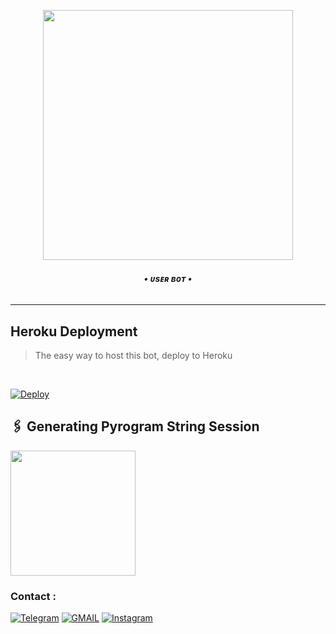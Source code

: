<p align="center"><a href="https://t.me/PyXen"><img src="https://telegra.ph/file/3063af27d9cc8580845e1.jpg" width="400"></a></p>
</p>
<h6 align="center">
  <b>• ᴜsᴇʀ ʙᴏᴛ •</b>
</h6>

----

<h2> Heroku Deployment </h2>

> The easy way to host this bot, deploy to Heroku 
<br>

[![Deploy](https://www.herokucdn.com/deploy/button.svg)](https://dashboard.heroku.com/new?template=https://github.com/Badhacker98/Pbx_TeamBot)

## 🖇 Generating Pyrogram String Session

<p>
<a href="https://t.me/BAD_STRING_SESSION_BOT-Gen"><img src="https://img.shields.io/badge/TG%20String%20Gen%20Bot-blueviolet?style=for-the-badge&logo=appveyor" width="200""/></a>

### Contact :
<a href="https://t.me/II_BAD_MUNDA_II"><img title="Telegram" src="https://img.shields.io/badge/Telegram-%23000000.svg?&style=for-the-badge&logo=telegram&logoColor=61DAFB"></a>
<a href="https://mail.google.com/mail/?view=cm&fs=1&to=sukhwinderwarval50@gmail.com"><img title="GMAIL" src="https://img.shields.io/badge/Gmail-D14836?style=for-the-badge&logo=gmail&logoColor=white"></a>
<a href="https://instagram.com/lll_bad_munda_lll"><img title="Instagram" src="https://img.shields.io/badge/instagram-%23E4405F.svg?&style=for-the-badge&logo=instagram&logoColor=white"></a>
